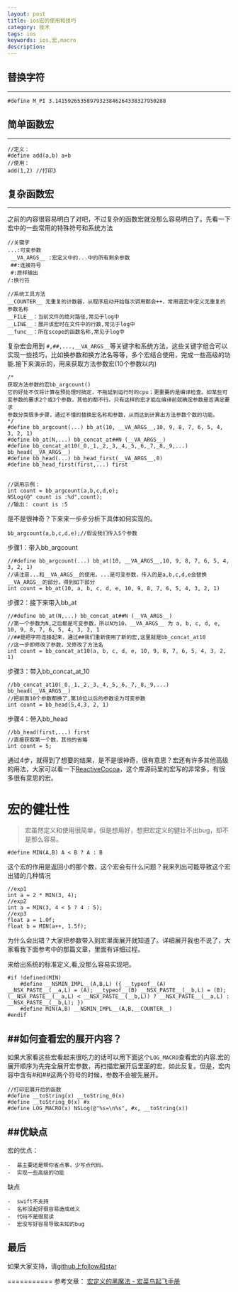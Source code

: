 ```yaml
---
layout: post
title: ios宏的使用和技巧
category: 技术
tags: ios
keywords: ios,宏,macro
description: 
---
```


## 替换字符
---
````objc
#define M_PI 3.14159265358979323846264338327950288
````

## 简单函数宏
---
````objc
//定义：
#define add(a,b) a+b
//使用：
add(1,2) //打印3
````

## 复杂函数宏
---
之前的内容很容易明白了对吧，不过复杂的函数宏就没那么容易明白了。先看一下宏中的一些常用的特殊符号和系统方法

````objc
//关键字
...:可变参数
 __VA_ARGS__ :宏定义中的...中的所有剩余参数
 ##:连接符号
 #:原样输出
/:换行符

//系统工具方法
__COUNTER__ 无重复的计数器，从程序启动开始每次调用都会++，常用语宏中定义无重复的参数名称
__FILE__：当前文件的绝对路径,常见于log中
__LINE__：展开该宏时在文件中的行数,常见于log中
__func__：所在scope的函数名称,常见于log中

````

复杂宏会用到 ````#,##,...,__VA_ARGS__````等关键字和系统方法，这些关键字组合可以实现一些技巧，比如换参数和换方法名等等，多个宏结合使用，完成一些高级的功能.接下来演示的，用来获取方法参数宏(10个参数以内)

````objc
/*
获取方法参数的宏bb_argcount()
它的好处不仅将计算在预处理时搞定，不拖延到运行时的cpu；更重要的是编译检查。如某些可变参数的要求2个或3个参数，其他的都不行。只有这样的宏才能在编译前就确定参数是否满足要求
参数分类很多步骤，通过不懂的替换宏名称和参数，从而达到计算出方法参数个数的功能。
*/
#define bb_argcount(...) bb_at(10, __VA_ARGS__,10, 9, 8, 7, 6, 5, 4, 3, 2, 1)
#define bb_at(N,...) bb_concat_at##N (__VA_ARGS__)
#define bb_concat_at10(_0,_1,_2,_3,_4,_5,_6,_7,_8,_9,...) bb_head(__VA_ARGS__)
#define bb_head(...) bb_head_first(__VA_ARGS__,0)
#define bb_head_first(first,...) first


//调用示例：
int count = bb_argcount(a,b,c,d,e);
NSLog(@" count is :%d",count);
//输出： count is :5
````

是不是很神奇？下来来一步步分析下具体如何实现的。

````objc
bb_argcount(a,b,c,d,e);//假设我们传入5个参数
````

步骤1：带入bb_argcount

````objc
//#define bb_argcount(...) bb_at(10, __VA_ARGS__,10, 9, 8, 7, 6, 5, 4, 3, 2, 1)
//请注意...和__VA_ARGS__的使用，...是可变参数，传入的是a,b,c,d,e会替换__VA_ARGS__的部分，得到如下部分
int count = bb_at(10, a, b, c, d, e, 10, 9, 8, 7, 6, 5, 4, 3, 2, 1)
````

步骤2：接下来带入bb_at

````objc
//#define bb_at(N,...) bb_concat_at##N (__VA_ARGS__)
//第一个参数为N,之后都是可变参数，所以N为10，__VA_ARGS__ 为 a, b, c, d, e, 10, 9, 8, 7, 6, 5, 4, 3, 2, 1
//##是把字符连接起来，通过##我们重新使用了新的宏,这里就是bb_concat_at10
//这一步即修改了参数，又修改了方法名
int count = bb_concat_at10(a, b, c, d, e, 10, 9, 8, 7, 6, 5, 4, 3, 2, 1)
````

步骤3：带入bb_concat_at_10

````objc
//bb_concat_at10(_0,_1,_2,_3,_4,_5,_6,_7,_8,_9,...) bb_head(__VA_ARGS__)
//把前面10个参数都换了,第10位以后的参数设为可变参数
int count = bb_head(5,4,3, 2, 1)
````

步骤4：带入bb_head

````objc
//bb_head(first,...) first
//直接获取第一个数，其他的省略
int count = 5;
````

通过4步，就得到了想要的结果，是不是很神奇，很有意思？宏还有许多其他高级的用法，大家可以看一下[ReactiveCocoa](https://github.com/ReactiveCocoa)，这个库源码里的宏写的非常多，有很多很有意思的宏。


# 宏的健壮性
> 宏虽然定义和使用很简单，但是想用好，想把宏定义的健壮不出bug，却不是那么容易。

````objc
#define MIN(A,B) A < B ? A : B
````

这个宏的作用是返回小的那个数，这个宏会有什么问题？我来列出可能导致这个宏出错的几种情况

````objc
//exp1
int a = 2 * MIN(3, 4);
//exp2
int a = MIN(3, 4 < 5 ? 4 : 5);
//exp3
float a = 1.0f;
float b = MIN(a++, 1.5f);

````
为什么会出错？大家把参数带入到宏里面展开就知道了。详细展开我也不说了，大家看我下面参考中的那篇文章，里面有详细过程。

来给出系统的标准定义,看,没那么容易实现吧。

````objc
#if !defined(MIN)
    #define __NSMIN_IMPL__(A,B,L) ({ __typeof__(A) __NSX_PASTE__(__a,L) = (A); __typeof__(B) __NSX_PASTE__(__b,L) = (B); (__NSX_PASTE__(__a,L) < __NSX_PASTE__(__b,L)) ? __NSX_PASTE__(__a,L) : __NSX_PASTE__(__b,L); })
    #define MIN(A,B) __NSMIN_IMPL__(A,B,__COUNTER__)
#endif
````


##如何查看宏的展开内容？
---

如果大家看这些宏看起来很吃力的话可以用下面这个````LOG_MACRO````查看宏的内容.宏的展开顺序为先完全展开宏参数，再扫描宏展开后里面的宏，如此反复。但是，宏内容中含有#和##这两个符号的时候，参数不会被先展开。

````objc
//打印宏展开后的函数
#define __toString(x) __toString_0(x)
#define __toString_0(x) #x
#define LOG_MACRO(x) NSLog(@"%s=\n%s", #x, __toString(x))
````

##优缺点
---

宏的优点：

    -  最主要还是帮你省点事，少写点代码。
    -  实现一些高级的功能

缺点

    -  swift不支持
    -  名称没起好很容易造成歧义
    -  代码不是很易读
    -  宏没写好容易导致未知的bug

## 最后

如果大家支持，请[github上follow和star](https://github.com/coolnameismy)

===========
参考文章：
[宏定义的黑魔法 - 宏菜鸟起飞手册](http://onevcat.com/2014/01/black-magic-in-macro/)
